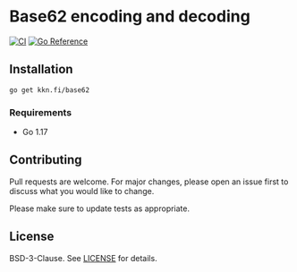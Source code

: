 
# Base62 encoding and decoding

[![CI](https://github.com/kare/base62/actions/workflows/ci.yaml/badge.svg?branch=main)](https://github.com/kare/base62/actions/workflows/ci.yaml)
[![Go Reference](https://pkg.go.dev/badge/kkn.fi/base62.svg)](https://pkg.go.dev/kkn.fi/base62)

## Installation
    go get kkn.fi/base62

### Requirements
* Go 1.17

## Contributing
Pull requests are welcome. For major changes, please open an issue first
to discuss what you would like to change.

Please make sure to update tests as appropriate.

## License

BSD-3-Clause. See [LICENSE](LICENSE) for details.
